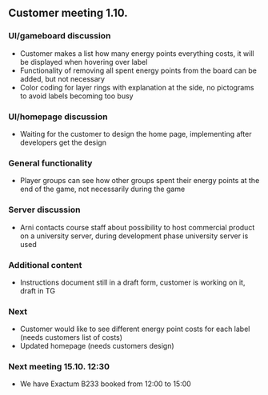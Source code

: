## Customer meeting 1.10.


### UI/gameboard discussion
- Customer makes a list how many energy points everything costs, it will be displayed when hovering over label
- Functionality of removing all spent energy points from the board can be added, but not necessary
- Color coding for layer rings with explanation at the side, no pictograms to avoid labels becoming too busy


### UI/homepage discussion
- Waiting for the customer to design the home page, implementing after developers get the design


### General functionality
- Player groups can see how other groups spent their energy points at the end of the game, not necessarily during the game


### Server discussion
- Arni contacts course staff about possibility to host commercial product on a university server, during development phase university server is used


### Additional content
- Instructions document still in a draft form, customer is working on it, draft in TG


### Next
- Customer would like to see different energy point costs for each label (needs customers list of costs)
- Updated homepage (needs customers design)


### Next meeting 15.10. 12:30
- We have Exactum B233 booked from 12:00 to 15:00